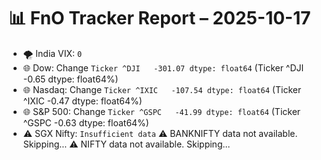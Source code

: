 # 📊 FnO Tracker Report – 2025-10-17
- 🌪️ India VIX: `0`
- 🌐 Dow: Change `Ticker
^DJI   -301.07
dtype: float64` (Ticker
^DJI   -0.65
dtype: float64%)
- 🌐 Nasdaq: Change `Ticker
^IXIC   -107.54
dtype: float64` (Ticker
^IXIC   -0.47
dtype: float64%)
- 🌐 S&P 500: Change `Ticker
^GSPC   -41.99
dtype: float64` (Ticker
^GSPC   -0.63
dtype: float64%)
- ⚠️ SGX Nifty: `Insufficient data`
⚠️ BANKNIFTY data not available. Skipping...
⚠️ NIFTY data not available. Skipping...